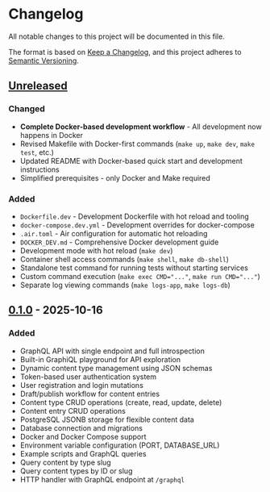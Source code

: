 # Changelog

All notable changes to this project will be documented in this file.

The format is based on [Keep a Changelog](https://keepachangelog.com/en/1.0.0/),
and this project adheres to [Semantic Versioning](https://semver.org/spec/v2.0.0.html).

## [Unreleased]

### Changed

- **Complete Docker-based development workflow** - All development now happens in Docker
- Revised Makefile with Docker-first commands (`make up`, `make dev`, `make test`, etc.)
- Updated README with Docker-based quick start and development instructions
- Simplified prerequisites - only Docker and Make required

### Added

- `Dockerfile.dev` - Development Dockerfile with hot reload and tooling
- `docker-compose.dev.yml` - Development overrides for docker-compose
- `.air.toml` - Air configuration for automatic hot reloading
- `DOCKER_DEV.md` - Comprehensive Docker development guide
- Development mode with hot reload (`make dev`)
- Container shell access commands (`make shell`, `make db-shell`)
- Standalone test command for running tests without starting services
- Custom command execution (`make exec CMD="..."`, `make run CMD="..."`)
- Separate log viewing commands (`make logs-app`, `make logs-db`)

## [0.1.0] - 2025-10-16

### Added

- GraphQL API with single endpoint and full introspection
- Built-in GraphiQL playground for API exploration
- Dynamic content type management using JSON schemas
- Token-based user authentication system
- User registration and login mutations
- Draft/publish workflow for content entries
- Content type CRUD operations (create, read, update, delete)
- Content entry CRUD operations
- PostgreSQL JSONB storage for flexible content data
- Database connection and migrations
- Docker and Docker Compose support
- Environment variable configuration (PORT, DATABASE_URL)
- Example scripts and GraphQL queries
- Query content by type slug
- Query content types by ID or slug
- HTTP handler with GraphQL endpoint at `/graphql`

[Unreleased]: https://github.com/yourusername/gofrik/compare/v0.1.0...HEAD
[0.1.0]: https://github.com/yourusername/gofrik/releases/tag/v0.1.0
